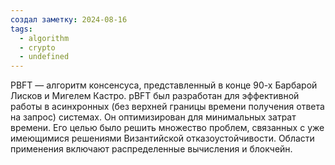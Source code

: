 ```yaml
---
создал заметку: 2024-08-16
tags:
  - algorithm
  - crypto
  - undefined
---
```

PBFT — алгоритм консенсуса, представленный в конце 90-х Барбарой Лисков и Мигелем Кастро. pBFT был разработан для эффективной работы в асинхронных (без верхней границы времени получения ответа на запрос) системах. Он оптимизирован для минимальных затрат времени. Его целью было решить множество проблем, связанных с уже имеющимися решениями Византийской отказоустойчивости. Области применения включают распределенные вычисления и блокчейн.